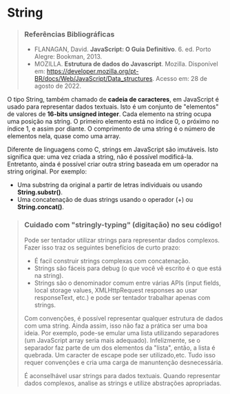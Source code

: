 # String

> ### Referências Bibliográficas
> 
> - FLANAGAN, David. **JavaScript: O Guia Definitivo**. 6. ed. Porto Alegre: Bookman, 2013.
> - MOZILLA. **Estrutura de dados do Javascript**. Mozilla. Disponível em: https://developer.mozilla.org/pt-BR/docs/Web/JavaScript/Data_structures. Acesso em: 28 de agosto de 2022.

O tipo String, também chamado de **cadeia de caracteres**, em JavaScript é usado para representar dados textuais. Isto é um conjunto de "elementos" de valores de **16-bits unsigned integer**. Cada elemento na string ocupa uma posição na string. O primeiro elemento está no índice 0, o próximo no índice 1, e assim por diante. O comprimento de uma string é o número de elementos nela, quase como uma array.

Diferente de linguagens como C, strings em JavaScript são imutáveis. Isto significa que: uma vez criada a string, não é possível modificá-la. Entretanto, ainda é possível criar outra string baseada em um operador na string original. Por exemplo:

- Uma substring da original a partir de letras individuais ou usando **String.substr()**.
- Uma concatenação de duas strings usando o operador (+) ou **String.concat()**.

> ### Cuidado com "stringly-typing" (digitação) no seu código!
> 
> Pode ser tentador utilizar strings para representar dados complexos. Fazer isso traz os seguintes benefícios de curto prazo:
>
> - É facil construir strings complexas com concatenação.
> - Strings são fáceis para debug (o que você vê escrito é o que está na string).
> - Strings são o denominador comum entre várias APIs (input fields, local storage values, XMLHttpRequest responses ao usar responseText, etc.) e pode ser tentador trabalhar apenas com strings.
>
> Com convenções, é possível representar qualquer estrutura de dados com uma string. Ainda assim, isso não faz a prática ser uma boa ideia. Por exemplo, pode-se emular uma lista utilizando separadores (um JavaScript array seria mais adequado). Infelizmente, se o separador faz parte de um dos elementos da "lista", então, a lista é quebrada. Um caracter de escape pode ser utilizado,etc. Tudo isso requer convenções e cria uma carga de manuntenção desnecessária.
> 
> É aconselhável usar strings para dados textuais. Quando representar dados complexos, analise as strings e utilize abstrações apropriadas.